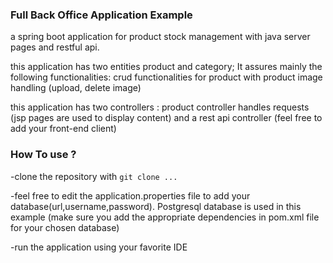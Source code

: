 <h3>Full Back Office Application Example</h3>

a spring boot application for product stock management with java server pages and restful api.

this application has two entities product and category; It assures mainly the following functionalities: crud functionalities for product with product image handling (upload, delete image)

this application has two controllers : product controller handles requests (jsp pages are used to display content) and a rest api controller (feel free to add your front-end client)

<h3>How To use ?</h3>

-clone the repository with `git clone ...`

-feel free to edit the application.properties file to add your database(url,username,password). Postgresql database is used in this example (make sure you add the appropriate dependencies in pom.xml file for your chosen database)

-run the application using your favorite IDE
